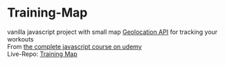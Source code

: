 # Training-Map
vanilla javascript project with small map [Geolocation API](https://developer.mozilla.org/en-US/docs/Web/API/Geolocation_API) for tracking your workouts <br />
From [the complete javascript course on udemy](https://www.udemy.com/course/the-complete-javascript-course/) <br />
Live-Repo: [Training Map](https://mahmoudselassy.github.io/Training-Map/) <br />
